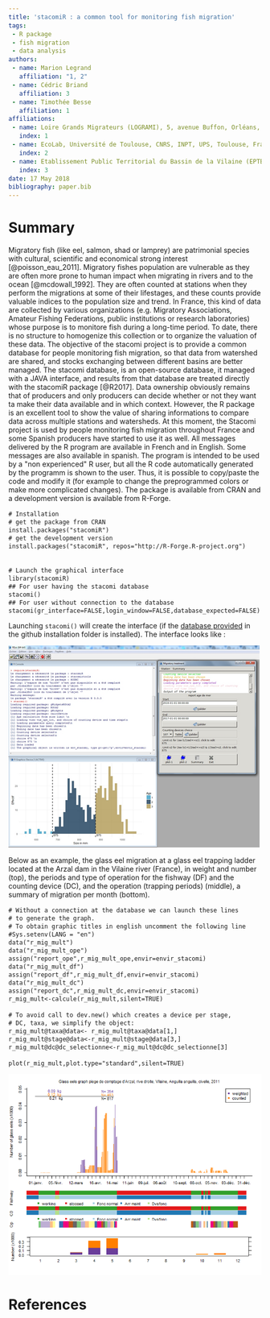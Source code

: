 ```yaml
---
title: 'stacomiR : a common tool for monitoring fish migration'
tags:
 - R package
 - fish migration
 - data analysis
authors:
 - name: Marion Legrand
   affiliation: "1, 2"
 - name: Cédric Briand
   affiliation: 3
 - name: Timothée Besse
   affiliation: 1
affiliations:
 - name: Loire Grands Migrateurs (LOGRAMI), 5, avenue Buffon, Orléans, France
   index: 1
 - name: EcoLab, Université de Toulouse, CNRS, INPT, UPS, Toulouse, France
   index: 2
 - name: Etablissement Public Territorial du Bassin de la Vilaine (EPTB Vilaine), Boulevard de Bretagne, La Roche-Bernard, France
   index: 3
date: 17 May 2018
bibliography: paper.bib
---
```


# Summary

Migratory fish (like eel, salmon, shad or lamprey) are patrimonial species with cultural, scientific and economical strong interest [@poisson_eau_2011].
Migratory fishes population are vulnerable as they are often more prone to human impact when migrating in rivers and to the ocean [@mcdowall_1992].
They are often counted at stations when they perform the migrations at some of their lifestages, and these counts provide valuable indices to
the population size and trend. In France, this kind of data are collected by various organizations (e.g. Migratory Associations, Amateur Fishing Federations, public institutions or research laboratories) whose purpose is to monitore fish during a long-time period. To date, there is no structure to homogenize this collection or to organize the valuation of these data.
The objective of the stacomi project is to provide a common database for people monitoring fish migration, so that data from watershed are shared, and stocks exchanging between different basins are better managed. The stacomi database, is an open-source database, it managed with a JAVA interface, and results from
that database are treated directly with the stacomiR package [@R2017]. Data ownership obviously remains that of producers and only producers can decide whether or not they want ta make their data available and in which context. However, the R package is an excellent tool to show the value of sharing informations to compare data across multiple stations and watersheds. At this moment, the Stacomi project is used by people monitoring fish migration throughout France and some Spanish producers have started to use it as well. All messages delivered by the R program are available in French and in English. Some messages are also available in spanish. 
The program is intended to be used by a "non experienced" R user, but all the R code automatically generated by the programm is shown to the user. Thus, it is possible to copy/paste the code and modify it (for example to change the preprogrammed colors or make more complicated changes). 
The package is available from CRAN and a development version is available
from R-Forge.

```{R}
# Installation
# get the package from CRAN
install.packages("stacomiR") 
# get the development version
install.packages("stacomiR", repos="http://R-Forge.R-project.org") 


# Launch the graphical interface
library(stacomiR)
## For user having the stacomi database
stacomi()
## For user without connection to the database
stacomi(gr_interface=FALSE,login_window=FALSE,database_expected=FALSE) 
```

Launching `stacomi()` will create the interface (if the [database provided](https://github.com/MarionLegrandLogrami/stacomiR/tree/master/Installation) in the github installation folder is installed). The interface looks
like :

![](figures/interface_graph_taille_sat.png)

Below as an example, the glass eel migration at a glass eel trapping ladder located
at the Arzal dam in the Vilaine river (France), in weight and number (top),
the periods and type of operation for the fishway (DF) and the counting device (DC), and the operation (trapping periods) (middle), a summary of migration per month (bottom).

```{R}
# Without a connection at the database we can launch these lines 
# to generate the graph.
# To obtain graphic titles in english uncomment the following line
#Sys.setenv(LANG = "en")
data("r_mig_mult")
data("r_mig_mult_ope")
assign("report_ope",r_mig_mult_ope,envir=envir_stacomi)
data("r_mig_mult_df")
assign("report_df",r_mig_mult_df,envir=envir_stacomi)
data("r_mig_mult_dc")
assign("report_dc",r_mig_mult_dc,envir=envir_stacomi)
r_mig_mult<-calcule(r_mig_mult,silent=TRUE) 

# To avoid call to dev.new() which creates a device per stage, 
# DC, taxa, we simplify the object:
r_mig_mult@taxa@data<- r_mig_mult@taxa@data[1,]
r_mig_mult@stage@data<-r_mig_mult@stage@data[3,]
r_mig_mult@dc@dc_selectionne<-r_mig_mult@dc@dc_selectionne[3]

plot(r_mig_mult,plot.type="standard",silent=TRUE)

```
![](figures/rmmstd.png)

# References
